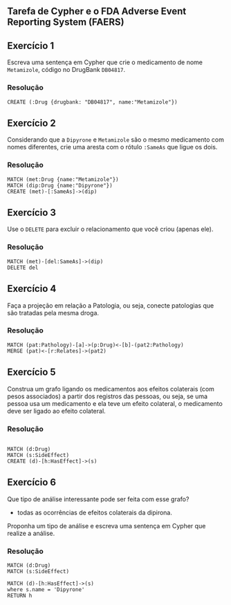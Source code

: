 ## Tarefa de Cypher e o FDA Adverse Event Reporting System (FAERS)

## Exercício 1

Escreva uma sentença em Cypher que crie o medicamento de nome `Metamizole`, código no DrugBank `DB04817`.

### Resolução
~~~cypher
CREATE (:Drug {drugbank: "DB04817", name:"Metamizole"})
~~~

## Exercício 2

Considerando que a `Dipyrone` e `Metamizole` são o mesmo medicamento com nomes diferentes, crie uma aresta com o rótulo `:SameAs` que ligue os dois.

### Resolução
~~~cypher
MATCH (met:Drug {name:"Metamizole"})
MATCH (dip:Drug {name:"Dipyrone"})
CREATE (met)-[:SameAs]->(dip)
~~~

## Exercício 3

Use o `DELETE` para excluir o relacionamento que você criou (apenas ele).

### Resolução
~~~cypher
MATCH (met)-[del:SameAs]->(dip)
DELETE del
~~~

## Exercício 4

Faça a projeção em relação a Patologia, ou seja, conecte patologias que são tratadas pela mesma droga.

### Resolução
~~~cypher
MATCH (pat:Pathology)-[a]->(p:Drug)<-[b]-(pat2:Pathology)
MERGE (pat)<-[r:Relates]->(pat2)
~~~

## Exercício 5

Construa um grafo ligando os medicamentos aos efeitos colaterais (com pesos associados) a partir dos registros das pessoas, ou seja, se uma pessoa usa um medicamento e ela teve um efeito colateral, o medicamento deve ser ligado ao efeito colateral.

### Resolução
~~~cypher

MATCH (d:Drug)
MATCH (s:SideEffect)
CREATE (d)-[h:HasEffect]->(s)

~~~

## Exercício 6

Que tipo de análise interessante pode ser feita com esse grafo?
- todas as ocorrências de efeitos colaterais da dipirona.

Proponha um tipo de análise e escreva uma sentença em Cypher que realize a análise.

### Resolução
~~~cypher
MATCH (d:Drug)
MATCH (s:SideEffect)

MATCH (d)-[h:HasEffect]->(s)
where s.name = 'Dipyrone'
RETURN h
~~~
